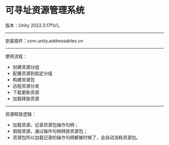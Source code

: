 # 可寻址资源管理系统
版本：Unity 2022.3.17f1c1。
***
安装插件：com.unity.addressables.cn
***
使用流程：
- 创建资源分组
- 配置资源到指定分组
- 构建资源包
- 远程资源分发
- 下载更新资源
- 加载释放资源
***
资源释放逻辑：
- 加载资源，记录资源包操作句柄；
- 销毁资源，通过操作句柄释放资源包；
- 资源包所以加载记录的操作句柄都被时候了，会自动消耗资源包。
